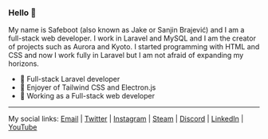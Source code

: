 ### Hello 👋
My name is Safeboot (also known as Jake or Sanjin Brajević) and I am a full-stack web developer. I work in Laravel and MySQL and I am the creator of projects such as Aurora and Kyoto. I started programming with HTML and CSS and now I work fully in Laravel but I am not afraid of expanding my horizons.

- 📁 Full-stack Laravel developer
- 🎨 Enjoyer of Tailwind CSS and Electron.js
- 🌇 Working as a Full-stack web developer

---
My social links: [Email](mailto:mynamesafeboot@gmail.com) | [Twitter](https://twitter.com/safeboot1) | [Instagram](https://instagram.com/imsafeboot/) | [Steam](https://steamcommunity.com/id/safeboot) | [Discord](https://discord.com/users/842859202329837619) | [LinkedIn](https://linkedin.com/in/sanjin-brajevi%C4%87/) | [YouTube](https://youtube.com/c/safeboot)
